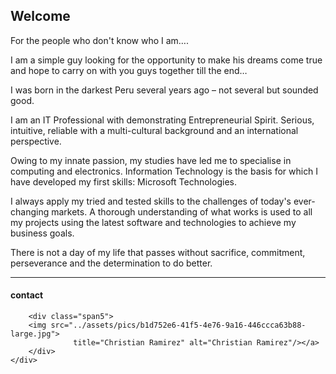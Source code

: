 ## Welcome

For the people who don't know who I am….

I am a simple guy looking for the opportunity to make his dreams come true and hope to carry on with you guys together till the end…

I was born in the darkest Peru several years ago – not several but sounded good.

I am an IT Professional with demonstrating Entrepreneurial Spirit. Serious, intuitive, reliable with a multi-cultural background and an international perspective.

Owing to my innate passion, my studies have led me to specialise in computing and electronics. Information Technology is the basis for which I have developed my first skills: Microsoft Technologies.

I always apply my tried and tested skills to the challenges of today's ever-changing markets. A thorough understanding of what works is used to all my projects using the latest software and technologies to achieve my business goals.

There is not a day of my life that passes without sacrifice, commitment, perseverance and the determination to do better.



---

<div class="container">
<h4><a name="Picture"></a>contact</h4>

        <div class="span5">
        <img src="../assets/pics/b1d752e6-41f5-4e76-9a16-446ccca63b88-large.jpg">
                  title="Christian Ramirez" alt="Christian Ramirez"/></a>
        </div>
    </div>
</div>

